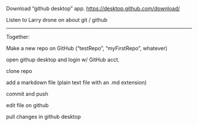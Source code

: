 Download “github desktop” app. https://desktop.github.com/download/

Listen to Larry drone on about git / github

-----

Together:

Make a new repo on GitHub (“testRepo”, “myFirstRepo”, whatever)

open githup desktop and login w/ GitHub acct.

clone repo

add a markdown file (plain text file with an .md extension)

commit and push

edit file on github

pull changes in github desktop





